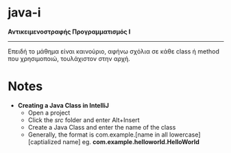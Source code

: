 # java-i
**Αντικειμενοστραφής Προγραμματισμός Ι**
***
Επειδή το μάθημα είναι καινούριο, αφήνω σχόλια σε κάθε class ή method που χρησιμοποιώ, τουλάχιστον στην αρχή.

# Notes
* **Creating a Java Class in IntelliJ** 
  *  Open a project
  *  Click the *src* folder and enter Alt+Insert
  *  Create a Java Class and enter the name of the class
  *  Generally, the format is com.example.[name in all lowercase][captialized name] eg. **com.example.helloworld.HelloWorld**